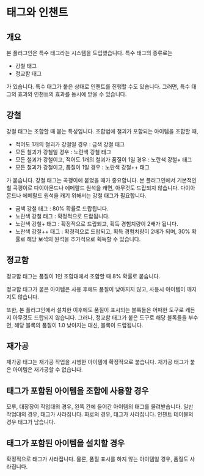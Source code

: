 태그와 인챈트
===

개요
---
본 플러그인은 특수 태그라는 시스템을 도입했습니다.
특수 태그의 종류로는

* 강철 태그
* 정교함 태그

가 있습니다.
특수 태그가 붙은 상태로 인챈트를 진행할 수도 있습니다.
그러면, 특수 태그의 효과와 인챈트의 효과를 동시에 받을 수 있습니다.

강철
---
강철 태그는 조합할 때 붙는 특성입니다.
조합법에 철괴가 포함되는 아이템을 조합할 때, 

* 적어도 1개의 철괴가 강철일 경우 : 금색 강철 태그
* 모든 철괴가 강철일 경우 : 노란색 강철 태그
* 모든 철괴가 강철이고, 적어도 1개의 철괴가 품질이 1일 경우 : 노란색 강철+ 태그
* 모든 철괴가 강철이고, 품질이 1일 경우 : 노란색 강철++ 태그

가 붙습니다.
강철 태그는 곡괭이에 붙었을 때가 중요합니다.
본 플러그인에서 기본적인 철 곡괭이로 다이아몬드나 에메랄드 원석을 캐면, 아무것도 드랍되지 않습니다.
다이아몬드나 에메랄드 원석을 캐기 위해서는 강철 태그가 필요합니다.

* 금색 강철 태그 : 80% 확률로 드랍됩니다.
* 노란색 강철 태그 : 확정적으로 드랍됩니다.
* 노란색 강철+ 태그 : 확정적으로 드랍되고, 획득 경험치량이 2배가 됩니다.
* 노란색 강철++ 태그 : 확정적으로 드랍되고, 획득 경험치량이 2배가 되며, 30% 확률로 해당 보석의 원석을 추가적으로 획득할 수 있습니다.

정교함
---
정교함 태그는 품질이 1인 조합대에서 조합할 때 8% 확률로 붙습니다.

정교함 태그가 붙은 아이템은 사용 후에도 품질이 낮아지지 않고, 사용시 아이템이 깨지지도 않습니다.

또한, 본 플러그인에서 설치한 이후에도 품질이 표시되는 블록들은 어떠한 도구로 캐든지 아무것도 드랍되지 않습니다.
그러나, 정교함 태그가 붙은 도구로 해당 블록들을 부수면, 해당 블록의 품질이 1.0 낮아지는 대신, 블록이 드랍됩니다.

재가공
---
재가공 태그는 재가공 작업을 시행한 아이템에 확정적으로 붙습니다.
재가공 태그가 붙은 아이템은 재가공할 수 없습니다.

태그가 포함된 아이템을 조합에 사용할 경우
---
모루, 대장장이 작업대의 경우, 왼쪽 칸에 들어간 아이템의 태그를 물려받습니다.
일반 작업대의 경우, 태그가 사라집니다.
화로의 경우, 태그가 사라집니다.
인챈트 테이블의 경우 태그가 남습니다.

태그가 포함된 아이템을 설치할 경우
---
확정적으로 태그가 사라집니다.
물론, 품질 표시를 하지 않는 아이템일 경우, 품질도 사라집니다.